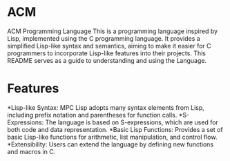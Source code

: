 # ACM
ACM Programming Language
This is a programming language inspired by Lisp, implemented using the C programming language. It provides a simplified Lisp-like syntax and semantics, aiming to make it easier for C programmers to incorporate Lisp-like features into their projects. This README serves as a guide to understanding and using the Language.

# Features
*Lisp-like Syntax: MPC Lisp adopts many syntax elements from Lisp, including prefix notation and parentheses for function calls.
*S-Expressions: The language is based on S-expressions, which are used for both code and data representation.
*Basic Lisp Functions: Provides a set of basic Lisp-like functions for arithmetic, list manipulation, and control flow.
*Extensibility: Users can extend the language by defining new functions and macros in C.
